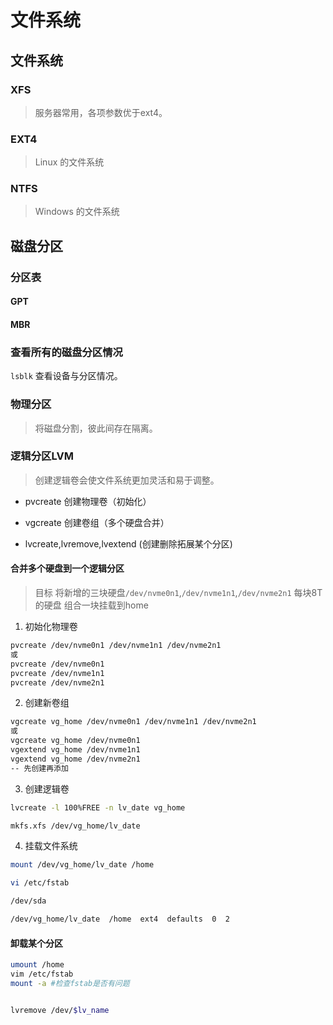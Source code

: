 # 文件系统

## 文件系统 

### XFS
> 服务器常用，各项参数优于ext4。

### EXT4
> Linux 的文件系统

### NTFS
> Windows 的文件系统


## 磁盘分区

### 分区表
#### GPT
#### MBR

### 查看所有的磁盘分区情况
`lsblk` 查看设备与分区情况。

### 物理分区
> 将磁盘分割，彼此间存在隔离。

### 逻辑分区LVM
> 创建逻辑卷会使文件系统更加灵活和易于调整。

- pvcreate 创建物理卷（初始化）

- vgcreate 创建卷组（多个硬盘合并）

- lvcreate,lvremove,lvextend (创建删除拓展某个分区)


#### 合并多个硬盘到一个逻辑分区

> 目标 将新增的三块硬盘`/dev/nvme0n1`,`/dev/nvme1n1`,`/dev/nvme2n1` 每块8T的硬盘 组合一块挂载到home

1. 初始化物理卷 

```bash
pvcreate /dev/nvme0n1 /dev/nvme1n1 /dev/nvme2n1
或
pvcreate /dev/nvme0n1 
pvcreate /dev/nvme1n1 
pvcreate /dev/nvme2n1
```

2. 创建新卷组

```bash
vgcreate vg_home /dev/nvme0n1 /dev/nvme1n1 /dev/nvme2n1
或
vgcreate vg_home /dev/nvme0n1 
vgextend vg_home /dev/nvme1n1 
vgextend vg_home /dev/nvme2n1
-- 先创建再添加
```

3. 创建逻辑卷

```bash
lvcreate -l 100%FREE -n lv_date vg_home

mkfs.xfs /dev/vg_home/lv_date
```

4. 挂载文件系统

```bash
mount /dev/vg_home/lv_date /home

vi /etc/fstab

/dev/sda

/dev/vg_home/lv_date  /home  ext4  defaults  0  2
```

#### 卸载某个分区

```bash
umount /home
vim /etc/fstab
mount -a #检查fstab是否有问题


lvremove /dev/$lv_name
```
